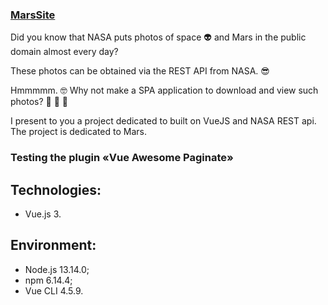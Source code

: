 ### [MarsSite](https://billizane.github.io/vue-awesome-paginate) ###

Did you know that NASA puts photos of space :alien: and Mars in the public domain almost every day?

These photos can be obtained via the REST API from NASA. :sunglasses:

Hmmmmm. :nerd_face: Why not make a SPA application to download and view such photos? :thinking: :thinking: :thinking:

I present to you a project dedicated to built on VueJS and NASA REST api. The project is dedicated to Mars.





### Testing the plugin «Vue Awesome Paginate» ###

## Technologies: ##
* Vue.js 3.

## Environment: ##
* Node.js 13.14.0;
* npm 6.14.4;
* Vue CLI 4.5.9.

<!-- ### [Demo](https://billizane.github.io/vue-awesome-paginate) ### -->
